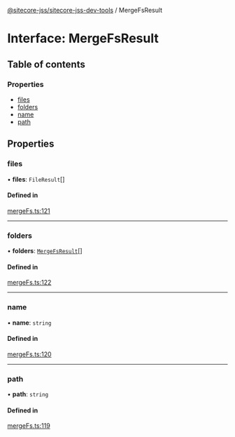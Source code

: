 [@sitecore-jss/sitecore-jss-dev-tools](../README.md) / MergeFsResult

# Interface: MergeFsResult

## Table of contents

### Properties

- [files](MergeFsResult.md#files)
- [folders](MergeFsResult.md#folders)
- [name](MergeFsResult.md#name)
- [path](MergeFsResult.md#path)

## Properties

### files

• **files**: `FileResult`[]

#### Defined in

[mergeFs.ts:121](https://github.com/Sitecore/jss/blob/4cefcb5a/packages/sitecore-jss-dev-tools/src/mergeFs.ts#L121)

___

### folders

• **folders**: [`MergeFsResult`](MergeFsResult.md)[]

#### Defined in

[mergeFs.ts:122](https://github.com/Sitecore/jss/blob/4cefcb5a/packages/sitecore-jss-dev-tools/src/mergeFs.ts#L122)

___

### name

• **name**: `string`

#### Defined in

[mergeFs.ts:120](https://github.com/Sitecore/jss/blob/4cefcb5a/packages/sitecore-jss-dev-tools/src/mergeFs.ts#L120)

___

### path

• **path**: `string`

#### Defined in

[mergeFs.ts:119](https://github.com/Sitecore/jss/blob/4cefcb5a/packages/sitecore-jss-dev-tools/src/mergeFs.ts#L119)
